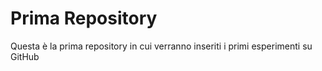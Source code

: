 # Prima Repository
Questa è la prima repository in cui verranno inseriti i primi esperimenti su GitHub
